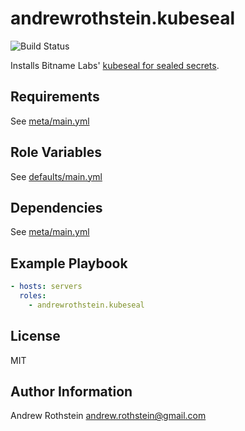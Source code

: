 andrewrothstein.kubeseal
=========
![Build Status](https://github.com/andrewrothstein/ansible-kubeseal/actions/workflows/build.yml/badge.svg)

Installs Bitname Labs' [kubeseal for sealed secrets](https://github.com/bitnami-labs/sealed-secrets).

Requirements
------------

See [meta/main.yml](meta/main.yml)

Role Variables
--------------

See [defaults/main.yml](defaults/main.yml)

Dependencies
------------

See [meta/main.yml](meta/main.yml)

Example Playbook
----------------

```yml
- hosts: servers
  roles:
    - andrewrothstein.kubeseal
```

License
-------

MIT

Author Information
------------------

Andrew Rothstein <andrew.rothstein@gmail.com>

